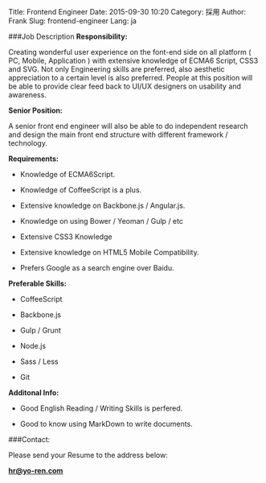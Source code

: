Title: Frontend Engineer
Date: 2015-09-30 10:20
Category: 採用
Author: Frank
Slug: frontend-engineer
Lang: ja

###Job Description
**Responsibility:**

Creating wonderful user experience on the font-end side on all platform ( PC, Mobile, Application ) with extensive knowledge of ECMA6 Script, CSS3 and SVG. Not only Engineering skills are preferred, also aesthetic appreciation  to a certain level is also preferred. People at this position will be able to provide clear feed back to UI/UX designers on usability and awareness. 

**Senior Position:**

A senior front end engineer will also be able to do independent research and design the main front end structure with different framework / technology.

**Requirements:**

- Knowledge of ECMA6Script.

- Knowledge of CoffeeScript is a plus.

- Extensive knowledge on Backbone.js / Angular.js.

- Knowledge on using Bower / Yeoman / Gulp / etc

- Extensive CSS3 Knowledge

- Extensive knowledge on HTML5 Mobile Compatibility.

- Prefers Google as a search engine over Baidu.

**Preferable Skills:**

- CoffeeScript

- Backbone.js

- Gulp / Grunt

- Node.js

- Sass / Less

- Git

**Additonal Info:**

- Good English Reading / Writing Skills is perfered.

- Good to know using MarkDown to write documents.

###Contact:

Please send your Resume to the address below:

**hr@yo-ren.com**